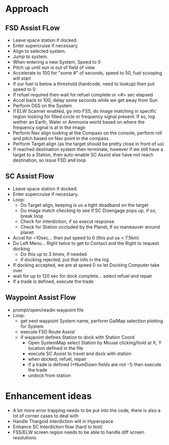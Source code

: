   
# Approach
## FSD Assist FLow
* Leave space station if docked.
* Enter supercruise if necessary.
* Align to selected system.
* Jump to system.
* When entering a new System, Speed to 0
* Pitch up until sun is out of field of view
* Accelerate to 100 for "some #" of seconds, speed to 50, fuel scooping will start
* If our fuel is below a threshold (hardcode, need to lookup) then put speed to 0
* If refuel required then wait for refuel complete or <#> sec elapsed
* Accel back to 100, delay some seconds while we get away from Sun
* Perform DSS on the System
* If ELW Scanner enabled, go into FSS, do image matching in specific region looking for filled circle or frequency signal present.
  If so, log wether an Earth, Water or Ammonia world based on where the frequency signal is at in the image
* Perform Nav align looking at the Compass on the console, perform roll and pitch based on Nav point in the compass
* Perform Target align (as the target should be pretty close in front of us) 
* If reached destination system then terminate, however if we still have a target to a Station, then auto-enable SC Assist
  else have not reach destination, so issue FSD and loop 
 
## SC Assist Flow
* Leave space station if docked.
* Enter supercruise if necessary.
* Loop: 
  * Do Target align, keeping is us a tight deadband on the target
  * Do image match checking to see if SC Disengage pops up, if so, break loop
  * Check for interdiction, if so execut response 
  * Check for Station occluded by the Planet, if so maneauver around planet
* Accel for ~10sec... then put speed to 0 (this put us < 7.5km)
* Do Left Menu... Right twice to get to Contact and the Right to request docking
  * Do this up to 3 times, if needed
  * if docking rejected, put that info in the log
* If docking accepted, we are at speed 0 so let Docking Computer take over
* wait for up to 120 sec for dock complete... select refuel and repair
* If a trade is defined, execute the trade

## Waypoint Assist Flow
* prompt/open/readin  waypoint file
* Loop:
  * get next waypoint System name, perform GalMap selection plotting for System
  * execute FSD Route Assist
  * if waypoint defines Station to dock with Station Coord
    * Open SystemMap select Station by Mouse clicking/hold at X, Y location defined in the file
    * execute SC Assist to travel and dock with station
    * when docked, refuel, repair
    * if a trade is defined (*NumDown fields are not -1) then execute the trade
    * undock from station
 
# Enhancement ideas
* A lot more error trapping needs to be put into the code, there is also a lot of corner cases to deal with
* Handle Thargoid interdiction will in Hyperspace
* Enhance SC Interdiction flow (hard to test)
* FSS/ELW screen region needs to be able to handle diff screen resolutions
